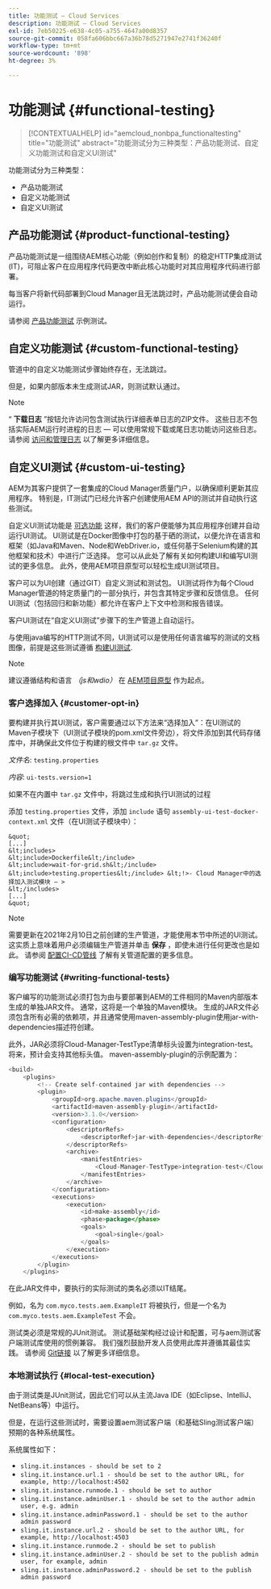 ```yaml
---
title: 功能测试 — Cloud Services
description: 功能测试 — Cloud Services
exl-id: 7eb50225-e638-4c05-a755-4647a00d8357
source-git-commit: 058fa606bbc667a36b78d5271947e2741f36240f
workflow-type: tm+mt
source-wordcount: '898'
ht-degree: 3%

---
```


# 功能测试 {#functional-testing}


>[!CONTEXTUALHELP]
>id="aemcloud_nonbpa_functionaltesting"
>title="功能测试"
>abstract="功能测试分为三种类型：产品功能测试、自定义功能测试和自定义UI测试"

功能测试分为三种类型：


* 产品功能测试
* 自定义功能测试
* 自定义UI测试

## 产品功能测试 {#product-functional-testing}

产品功能测试是一组围绕AEM核心功能（例如创作和复制）的稳定HTTP集成测试(IT)，可阻止客户在应用程序代码更改中断此核心功能时对其应用程序代码进行部署。

每当客户将新代码部署到Cloud Manager且无法跳过时，产品功能测试便会自动运行。

请参阅 [产品功能测试](https://github.com/adobe/aem-test-samples/tree/aem-cloud/smoke) 示例测试。

## 自定义功能测试 {#custom-functional-testing}

管道中的自定义功能测试步骤始终存在，无法跳过。

但是，如果内部版本未生成测试JAR，则测试默认通过。

>[!NOTE]
>“ **下载日志** ”按钮允许访问包含测试执行详细表单日志的ZIP文件。 这些日志不包括实际AEM运行时进程的日志 — 可以使用常规下载或尾日志功能访问这些日志。 请参阅 [访问和管理日志](/help/implementing/cloud-manager/manage-logs.md) 以了解更多详细信息。

## 自定义UI测试 {#custom-ui-testing}

AEM为其客户提供了一套集成的Cloud Manager质量门户，以确保顺利更新其应用程序。 特别是，IT测试门已经允许客户创建使用AEM API的测试并自动执行这些测试。

自定义UI测试功能是 [可选功能](#customer-opt-in) 这样，我们的客户便能够为其应用程序创建并自动运行UI测试。 UI测试是在Docker图像中打包的基于硒的测试，以便允许在语言和框架（如Java和Maven、Node和WebDriver.io，或任何基于Selenium构建的其他框架和技术）中进行广泛选择。 您可以从此处了解有关如何构建UI和编写UI测试的更多信息。 此外，使用AEM项目原型可以轻松生成UI测试项目。

客户可以为UI创建（通过GIT）自定义测试和测试包。 UI测试将作为每个Cloud Manager管道的特定质量门的一部分执行，并包含其特定步骤和反馈信息。 任何UI测试（包括回归和新功能）都允许在客户上下文中检测和报告错误。

客户UI测试在“自定义UI测试”步骤下的生产管道上自动运行。

与使用java编写的HTTP测试不同，UI测试可以是使用任何语言编写的测试的文档图像，前提是这些测试遵循 [构建UI测试](https://experienceleague.adobe.com/docs/experience-manager-cloud-service/implementing/using-cloud-manager/test-results/ui-testing.html?lang=en#building-ui-tests).

>[!NOTE]
>建议遵循结构和语言 *（js和wdio）* 在 [AEM项目原型](https://github.com/adobe/aem-project-archetype/tree/master/src/main/archetype/ui.tests) 作为起点。

### 客户选择加入 {#customer-opt-in}

要构建并执行其UI测试，客户需要通过以下方法来“选择加入”：在UI测试的Maven子模块下（UI测试子模块的pom.xml文件旁边），将文件添加到其代码存储库中，并确保此文件位于构建的根文件中 `tar.gz` 文件。

*文件名*: `testing.properties`

*内容*: `ui-tests.version=1`

如果不在内置中 `tar.gz` 文件中，将跳过生成和执行UI测试的过程

添加 `testing.properties` 文件，添加 `include` 语句 `assembly-ui-test-docker-context.xml` 文件（在UI测试子模块中）：

    &quot;
    [...]
    &lt;includes>
    &lt;include>Dockerfile&lt;/include>
    &lt;include>wait-for-grid.sh&lt;/include>
    &lt;include>testing.properties&lt;/include> &lt;!>- Cloud Manager中的选择加入测试模块 — >
    &lt;/includes>
    [...]
    &quot;

>[!NOTE]
>需要更新在2021年2月10日之前创建的生产管道，才能使用本节中所述的UI测试。 这实质上意味着用户必须编辑生产管道并单击 **保存** ，即使未进行任何更改也是如此。
>请参阅 [配置CI-CD管线](https://experienceleague.adobe.com/docs/experience-manager-cloud-service/implementing/using-cloud-manager/configure-pipeline.html?lang=en#using-cloud-manager) 了解有关管道配置的更多信息。

### 编写功能测试 {#writing-functional-tests}

客户编写的功能测试必须打包为由与要部署到AEM的工件相同的Maven内部版本生成的单独JAR文件。 通常，这将是一个单独的Maven模块。 生成的JAR文件必须包含所有必需的依赖项，并且通常使用maven-assembly-plugin使用jar-with-dependencies描述符创建。

此外，JAR必须将Cloud-Manager-TestType清单标头设置为integration-test。 将来，预计会支持其他标头值。 maven-assembly-plugin的示例配置为：

```java
<build>
    <plugins>
        <!-- Create self-contained jar with dependencies -->
        <plugin>
            <groupId>org.apache.maven.plugins</groupId>
            <artifactId>maven-assembly-plugin</artifactId>
            <version>3.1.0</version>
            <configuration>
                <descriptorRefs>
                    <descriptorRef>jar-with-dependencies</descriptorRef>
                </descriptorRefs>
                <archive>
                    <manifestEntries>
                        <Cloud-Manager-TestType>integration-test</Cloud-Manager-TestType>
                    </manifestEntries>
                </archive>
            </configuration>
            <executions>
                <execution>
                    <id>make-assembly</id>
                    <phase>package</phase>
                    <goals>
                        <goal>single</goal>
                    </goals>
                </execution>
            </executions>
        </plugin>
    </plugins>
```

在此JAR文件中，要执行的实际测试的类名必须以IT结尾。

例如，名为 `com.myco.tests.aem.ExampleIT` 将被执行，但是一个名为 `com.myco.tests.aem.ExampleTest` 不会。

测试类必须是常规的JUnit测试。 测试基础架构经过设计和配置，可与aem测试客户端测试库使用的惯例兼容。 我们强烈鼓励开发人员使用此库并遵循其最佳实践。 请参阅 [Git链接](https://github.com/adobe/aem-testing-clients) 以了解更多详细信息。

### 本地测试执行 {#local-test-execution}

由于测试类是JUnit测试，因此它们可以从主流Java IDE（如Eclipse、IntelliJ、NetBeans等）中运行。

但是，在运行这些测试时，需要设置aem测试客户端（和基础Sling测试客户端）预期的各种系统属性。

系统属性如下：

* `sling.it.instances - should be set to 2`
* `sling.it.instance.url.1 - should be set to the author URL, for example, http://localhost:4502`
* `sling.it.instance.runmode.1 - should be set to author`
* `sling.it.instance.adminUser.1 - should be set to the author admin user, e.g. admin`
* `sling.it.instance.adminPassword.1 - should be set to the author admin password`
* `sling.it.instance.url.2 - should be set to the author URL, for example, http://localhost:4503`
* `sling.it.instance.runmode.2 - should be set to publish`
* `sling.it.instance.adminUser.2 - should be set to the publish admin user, for example, admin`
* `sling.it.instance.adminPassword.2 - should be set to the publish admin password`
